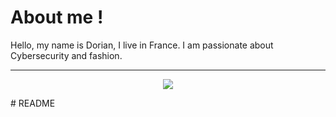 # About me !
Hello, my name is Dorian, I live in France. I am passionate about Cybersecurity and fashion.

---

<p align="center">
  <img src="https://skillicons.dev/icons?i=bash,linux,apple,windows,kalilinux" />
</p># README
